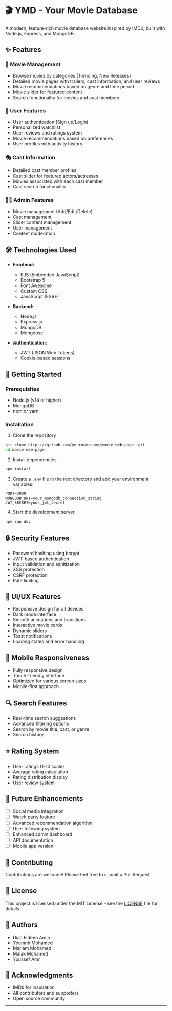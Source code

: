 # 🎬 YMD - Your Movie Database

A modern, feature-rich movie database website inspired by IMDb, built with Node.js, Express, and MongoDB.

## ✨ Features

### 🎥 Movie Management
- Browse movies by categories (Trending, New Releases)
- Detailed movie pages with trailers, cast information, and user reviews
- Movie recommendations based on genre and time period
- Movie slider for featured content
- Search functionality for movies and cast members

### 👥 User Features
- User authentication (Sign up/Login)
- Personalized watchlist
- User reviews and ratings system
- Movie recommendations based on preferences
- User profiles with activity history

### 🎭 Cast Information
- Detailed cast member profiles
- Cast slider for featured actors/actresses
- Movies associated with each cast member
- Cast search functionality

### 👨‍💼 Admin Features
- Movie management (Add/Edit/Delete)
- Cast management
- Slider content management
- User management
- Content moderation

## 🛠️ Technologies Used

- **Frontend:**
  - EJS (Embedded JavaScript)
  - Bootstrap 5
  - Font Awesome
  - Custom CSS
  - JavaScript (ES6+)

- **Backend:**
  - Node.js
  - Express.js
  - MongoDB
  - Mongoose

- **Authentication:**
  - JWT (JSON Web Tokens)
  - Cookie-based sessions

## 🚀 Getting Started

### Prerequisites
- Node.js (v14 or higher)
- MongoDB
- npm or yarn

### Installation

1. Clone the repository
```bash
git clone https://github.com/yourusername/movie-web-page-.git
cd movie-web-page-
```

2. Install dependencies
```bash
npm install
```

3. Create a `.env` file in the root directory and add your environment variables:
```env
PORT=3000
MONGODB_URI=your_mongodb_connection_string
JWT_SECRET=your_jwt_secret
```

4. Start the development server
```bash
npm run dev
```

## 🔒 Security Features

- Password hashing using bcrypt
- JWT-based authentication
- Input validation and sanitization
- XSS protection
- CSRF protection
- Rate limiting

## 🎨 UI/UX Features

- Responsive design for all devices
- Dark mode interface
- Smooth animations and transitions
- Interactive movie cards
- Dynamic sliders
- Toast notifications
- Loading states and error handling

## 📱 Mobile Responsiveness

- Fully responsive design
- Touch-friendly interface
- Optimized for various screen sizes
- Mobile-first approach

## 🔍 Search Features

- Real-time search suggestions
- Advanced filtering options
- Search by movie title, cast, or genre
- Search history

## ⭐ Rating System

- User ratings (1-10 scale)
- Average rating calculation
- Rating distribution display
- User review system

## 🎯 Future Enhancements

- [ ] Social media integration
- [ ] Watch party feature
- [ ] Advanced recommendation algorithm
- [ ] User following system
- [ ] Enhanced admin dashboard
- [ ] API documentation
- [ ] Mobile app version

## 🤝 Contributing

Contributions are welcome! Please feel free to submit a Pull Request.

## 📝 License

This project is licensed under the MIT License - see the [LICENSE](LICENSE) file for details.

## 👥 Authors

- Diaa Eldeen Amin
- Youmnh Mohamed
- Mariam Mohamed
- Malak Mohamed
- Youssef Amr

## 🙏 Acknowledgments

- IMDb for inspiration
- All contributors and supporters
- Open source community

---
